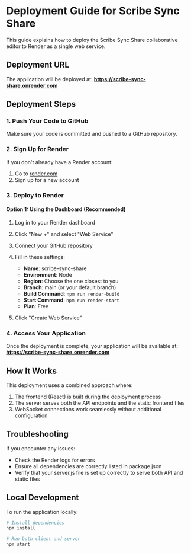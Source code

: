 # Deployment Guide for Scribe Sync Share

This guide explains how to deploy the Scribe Sync Share collaborative editor to Render as a single web service.

## Deployment URL

The application will be deployed at:
**https://scribe-sync-share.onrender.com**

## Deployment Steps

### 1. Push Your Code to GitHub

Make sure your code is committed and pushed to a GitHub repository.

### 2. Sign Up for Render

If you don't already have a Render account:
1. Go to [render.com](https://render.com)
2. Sign up for a new account

### 3. Deploy to Render

#### Option 1: Using the Dashboard (Recommended)

1. Log in to your Render dashboard
2. Click "New +" and select "Web Service"
3. Connect your GitHub repository
4. Fill in these settings:
   - **Name**: scribe-sync-share
   - **Environment**: Node
   - **Region**: Choose the one closest to you
   - **Branch**: main (or your default branch)
   - **Build Command**: `npm run render-build`
   - **Start Command**: `npm run render-start`
   - **Plan**: Free

5. Click "Create Web Service"

### 4. Access Your Application

Once the deployment is complete, your application will be available at:
**https://scribe-sync-share.onrender.com**

## How It Works

This deployment uses a combined approach where:

1. The frontend (React) is built during the deployment process
2. The server serves both the API endpoints and the static frontend files
3. WebSocket connections work seamlessly without additional configuration

## Troubleshooting

If you encounter any issues:

- Check the Render logs for errors
- Ensure all dependencies are correctly listed in package.json
- Verify that your server.js file is set up correctly to serve both API and static files

## Local Development

To run the application locally:

```bash
# Install dependencies
npm install

# Run both client and server
npm start
``` 